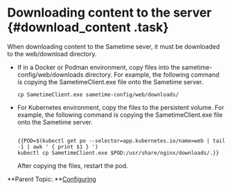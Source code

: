 # Downloading content to the server {#download_content .task}

When downloading content to the Sametime sever, it must be downloaded to the web/download directory.

-   If in a Docker or Podman environment, copy files into the sametime-config/web/downloads directory. For example, the following command is copying the SametimeClient.exe file onto the Sametime server.

    ``` {#codeblock_zrs_yhf_qyb}
    cp SametimeClient.exe sametime-config/web/downloads/
    ```

-   For Kubernetes environment, copy the files to the persistent volume. For example, the following command is copying the SametimeClient.exe file onto the Sametime server.

    ``` {#codeblock_erx_d3f_qyb}
    
    {{POD=$(kubectl get po --selector=app.kubernetes.io/name=web | tail -1 | awk ' { print $1 } ') 
    kubectl cp SametimeClient.exe $POD:/usr/share/nginx/downloads/.}} 
    ```

    After copying the files, restart the pod.


**Parent Topic:  **[Configuring](configuring.md)

